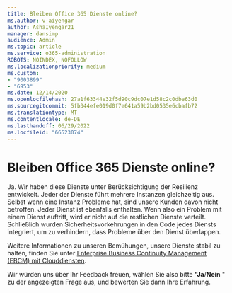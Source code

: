 ```yaml
---
title: Bleiben Office 365 Dienste online?
ms.author: v-aiyengar
author: AshaIyengar21
manager: dansimp
audience: Admin
ms.topic: article
ms.service: o365-administration
ROBOTS: NOINDEX, NOFOLLOW
ms.localizationpriority: medium
ms.custom:
- "9003899"
- "6953"
ms.date: 12/14/2020
ms.openlocfilehash: 27a1f63344e32f5d90c9dc07e1d58c2c0dbe63d0
ms.sourcegitcommit: 5fb344efe019d0f7e641a59b2bd0535e6cbafb72
ms.translationtype: MT
ms.contentlocale: de-DE
ms.lasthandoff: 06/29/2022
ms.locfileid: "66523074"
---
```

# <a name="will-office-365-services-stay-online"></a>Bleiben Office 365 Dienste online?

Ja. Wir haben diese Dienste unter Berücksichtigung der Resilienz entwickelt. Jeder der Dienste führt mehrere Instanzen gleichzeitig aus. Selbst wenn eine Instanz Probleme hat, sind unsere Kunden davon nicht betroffen. Jeder Dienst ist ebenfalls enthalten. Wenn also ein Problem mit einem Dienst auftritt, wird er nicht auf die restlichen Dienste verteilt. Schließlich wurden Sicherheitsvorkehrungen in den Code jedes Diensts integriert, um zu verhindern, dass Probleme über den Dienst überlappen.

Weitere Informationen zu unseren Bemühungen, unsere Dienste stabil zu halten, finden Sie unter [Enterprise Business Continuity Management (EBCM) mit Clouddiensten](https://www.microsoft.com/cms/api/am/binary/RE4rq42).

Wir würden uns über Ihr Feedback freuen, wählen Sie also bitte **"Ja**/**Nein** " zu der angezeigten Frage aus, und bewerten Sie dann Ihre Erfahrung.